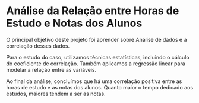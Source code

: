 # Análise da Relação entre Horas de Estudo e Notas dos Alunos

O principal objetivo deste projeto foi aprender sobre Análise de dados e a correlação desses dados.

Para o estudo do caso, utilizamos técnicas estatísticas, incluindo o cálculo do coeficiente de correlação. Também aplicamos a regressão linear para modelar a relação entre as variáveis.

Ao final da análise, concluímos que há uma correlação positiva entre as horas de estudo e as notas dos alunos. Quanto maior o tempo dedicado aos estudos, maiores tendem a ser as notas.